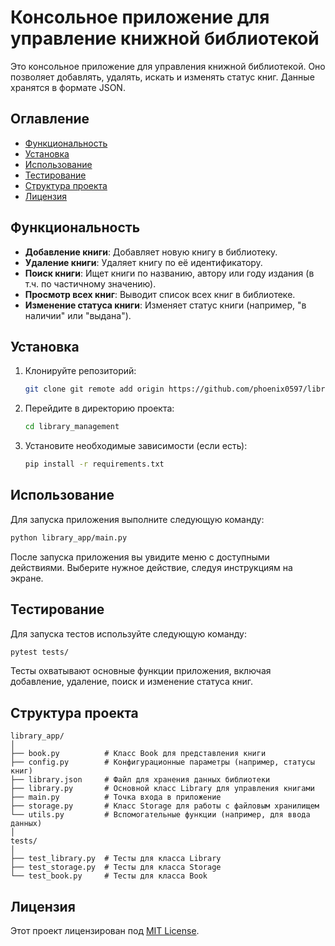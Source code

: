 # Консольное приложение для управление книжной библиотекой

Это консольное приложение для управления книжной библиотекой. Оно позволяет добавлять, удалять, искать и изменять статус
книг. Данные хранятся в формате JSON.

## Оглавление

- [Функциональность](#функциональность)
- [Установка](#установка)
- [Использование](#использование)
- [Тестирование](#тестирование)
- [Структура проекта](#структура-проекта)
- [Лицензия](#лицензия)

## Функциональность

- **Добавление книги**: Добавляет новую книгу в библиотеку.
- **Удаление книги**: Удаляет книгу по её идентификатору.
- **Поиск книги**: Ищет книги по названию, автору или году издания (в т.ч. по частичному значению).
- **Просмотр всех книг**: Выводит список всех книг в библиотеке.
- **Изменение статуса книги**: Изменяет статус книги (например, "в наличии" или "выдана").

## Установка

1. Клонируйте репозиторий:
   ```bash
   git clone git remote add origin https://github.com/phoenix0597/library_management.git
   ```

2. Перейдите в директорию проекта:
   ```bash
   cd library_management
   ```

3. Установите необходимые зависимости (если есть):
   ```bash
   pip install -r requirements.txt
   ```

## Использование

Для запуска приложения выполните следующую команду:

```bash
python library_app/main.py
```

После запуска приложения вы увидите меню с доступными действиями. Выберите нужное действие, следуя инструкциям на
экране.

## Тестирование

Для запуска тестов используйте следующую команду:

```bash
pytest tests/
```

Тесты охватывают основные функции приложения, включая добавление, удаление, поиск и изменение статуса книг.

## Структура проекта

```
library_app/
│
├── book.py          # Класс Book для представления книги
├── config.py        # Конфигурационные параметры (например, статусы книг)
├── library.json     # Файл для хранения данных библиотеки
├── library.py       # Основной класс Library для управления книгами
├── main.py          # Точка входа в приложение
├── storage.py       # Класс Storage для работы с файловым хранилищем
└── utils.py         # Вспомогательные функции (например, для ввода данных)
│
tests/
│
├── test_library.py  # Тесты для класса Library
├── test_storage.py  # Тесты для класса Storage
└── test_book.py     # Тесты для класса Book
```

## Лицензия

Этот проект лицензирован под [MIT License](LICENSE).